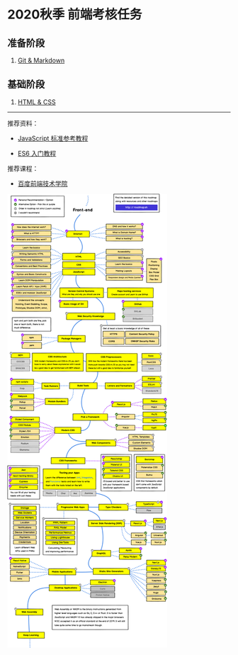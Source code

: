 # 2020秋季 前端考核任务

## 准备阶段

1. [Git & Markdown](./task_01/README.md)

## 基础阶段

1. [HTML & CSS](./task_02/README.md)

---

推荐资料：

- [JavaScript 标准参考教程](https://javascript.ruanyifeng.com/)

- [ES6 入门教程](https://es6.ruanyifeng.com/)

推荐课程：

- [百度前端技术学院](http://ife.baidu.com/)

![前端学习路线](./frontend.png)
